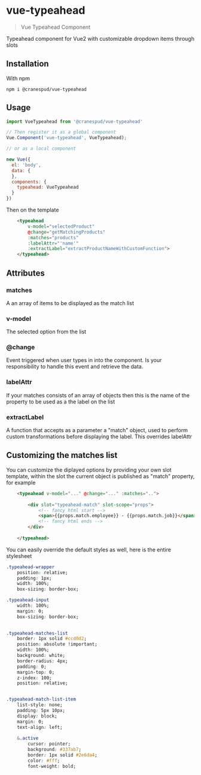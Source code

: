 # vue-typeahead

> Vue Typeahead Component

Typeahead component for Vue2 with customizable dropdown items through slots

## Installation

With npm

``` npm i @cranespud/vue-typeahead ```

## Usage

```javascript
import VueTypeahead from '@cranespud/vue-typeahead'

// Then register it as a global component 
Vue.Component('vue-typeahead', VueTypeahead);

// or as a local component

new Vue({
  el: 'body',
  data: {   
  },
  components: {
    typeahead: VueTypeahead
  }
})
```

Then on the template

```html
    <typeahead 
        v-model="selectedProduct"
        @change="getMatchingProducts"
        :matches="products"  
        :labelAttr="'name'"
        :extractLabel="extractProductNameWithCustomFunction">
    </typeahead>
```

## Attributes

### matches
A an array of items to be displayed as the match list

### v-model
The selected option from the list

### @change
Event triggered when user types in into the component.  Is your responsibility to handle this event and retrieve the data.

### labelAttr
If your matches consists of an array of objects then this is the name of the property to be used as a the label on the list

### extractLabel
A function that accepts as a parameter a "match" object, used to perform custom transformations before displaying the label.  This overrides labelAttr

## Customizing the matches list
You can customize the diplayed options by providing your own slot template, within the slot the current object is published as "match" property, for example

```html
    <typeahead v-model="..." @change="..." :matches="..">
        
        <div slot="typeahead-match" slot-scope="props">
            <!-- fancy html start -->
            <span>{{props.match.employee}} - {{props.match.job}}</span>
            <!-- fancy html ends -->
        </div>
        
    </typeahead>
```

You can easily override the default styles as well, here is the entire stylesheet
```css
.typeahead-wrapper
    position: relative;
    padding: 1px;
    width: 100%;
    box-sizing: border-box;

.typeahead-input 
    width: 100%;
    margin: 0;
    box-sizing: border-box;

    
.typeahead-matches-list
    border: 1px solid #ccd0d2;
    position: absolute !important;
    width: 100%;
    background: white;
    border-radius: 4px;
    padding: 0;
    margin-top: 0;
    z-index: 100;
    position: relative;


.typeahead-match-list-item
    list-style: none;
    padding: 5px 10px;
    display: block;    
    margin: 0;
    text-align: left;
    
    &.active
        cursor: pointer;
        background: #337ab7;
        border: 1px solid #2e6da4;
        color: #fff;
        font-weight: bold;
```

